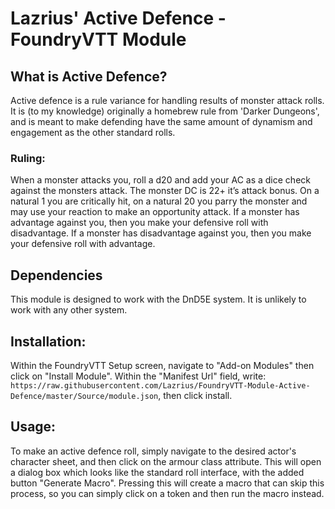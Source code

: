 # Lazrius' Active Defence - FoundryVTT Module

## What is Active Defence?
Active defence is a rule variance for handling results of monster attack rolls. It is (to my knowledge) originally a homebrew rule from 'Darker Dungeons', and is meant to make defending have the same amount of dynamism and engagement as the other standard rolls.

### Ruling: 
When a monster attacks you, roll a d20 and add your AC as a dice check against the monsters attack. The monster DC is 22+ it’s attack bonus. On a natural 1 you are critically hit, on a natural 20 you parry the monster and may use your reaction to make an opportunity attack. If a monster has advantage against you, then you make your defensive roll with disadvantage. If a monster has disadvantage against you, then you make your defensive roll with advantage.


## Dependencies
This module is designed to work with the DnD5E system. It is unlikely to work with any other system.

## Installation:
Within the FoundryVTT Setup screen, navigate to "Add-on Modules" then click on "Install Module". Within the "Manifest Url" field, write: `https://raw.githubusercontent.com/Lazrius/FoundryVTT-Module-Active-Defence/master/Source/module.json`, then click install.

## Usage:
To make an active defence roll, simply navigate to the desired actor's character sheet, and then click on the armour class attribute. This will open a dialog box which looks like the standard roll interface, with the added button "Generate Macro". Pressing this will create a macro that can skip this process, so you can simply click on a token and then run the macro instead.
